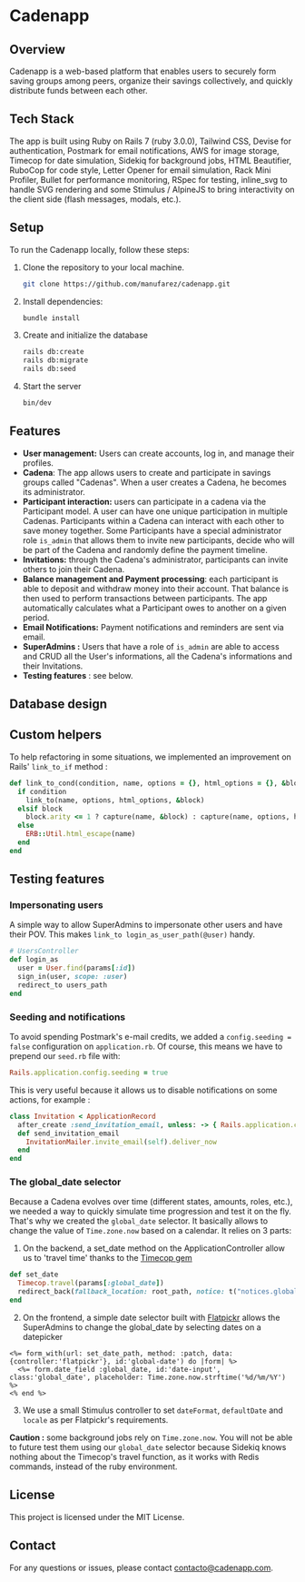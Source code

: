 # Cadenapp

## Overview

Cadenapp is a web-based platform that enables users to securely form saving groups among peers, organize their savings collectively, and quickly distribute funds between each other.

## Tech Stack

The app is built using Ruby on Rails 7 (ruby 3.0.0), Tailwind CSS, Devise for authentication, Postmark for email notifications, AWS for image storage, Timecop for date simulation, Sidekiq for background jobs, HTML Beautifier, RuboCop for code style, Letter Opener for email simulation, Rack Mini Profiler, Bullet for performance monitoring, RSpec for testing, inline_svg to handle SVG rendering and some Stimulus / AlpineJS to bring interactivity on the client side (flash messages, modals, etc.).

## Setup

To run the Cadenapp locally, follow these steps:

1. Clone the repository to your local machine.

   ```bash
   git clone https://github.com/manufarez/cadenapp.git
   ```

2. Install dependencies:

   ```bash
   bundle install
   ```

3. Create and initialize the database

   ```bash
   rails db:create
   rails db:migrate
   rails db:seed
   ```

4. Start the server

   ```bash
   bin/dev
   ```

## Features

- **User management:** Users can create accounts, log in, and manage their profiles.
- **Cadena**: The app allows users to create and participate in savings groups called "Cadenas". When a user creates a Cadena, he becomes its administrator.
- **Participant interaction:** users can participate in a cadena via the Participant model. A user can have one unique participation in multiple Cadenas. Participants within a Cadena can interact with each other to save money together. Some Participants have a special administrator role `is_admin` that allows them to invite new participants, decide who will be part of the Cadena and randomly define the payment timeline.
- **Invitations:** through the Cadena's administrator, participants can invite others to join their Cadena.
- **Balance management and Payment processing**: each participant is able to deposit and withdraw money into their account. That balance is then used to perform transactions between participants. The app automatically calculates what a Participant owes to another on a given period.
- **Email Notifications:** Payment notifications and reminders are sent via email.
- **SuperAdmins :** Users that have a role of `is_admin` are able to access and CRUD all the User's informations, all the Cadena's informations and their Invitations.
- **Testing features** : see below.

## Database design

## Custom helpers

To help refactoring in some situations, we implemented an improvement on Rails' `link_to_if` method :

```ruby
def link_to_cond(condition, name, options = {}, html_options = {}, &block)
  if condition
    link_to(name, options, html_options, &block)
  elsif block
    block.arity <= 1 ? capture(name, &block) : capture(name, options, html_options, &block)
  else
    ERB::Util.html_escape(name)
  end
end
```

## Testing features

### Impersonating users

A simple way to allow SuperAdmins to impersonate other users and have their POV. This makes `link_to login_as_user_path(@user)` handy.

```ruby
# UsersController
def login_as
  user = User.find(params[:id])
  sign_in(user, scope: :user)
  redirect_to users_path
end
```

### Seeding and notifications

To avoid spending Postmark's e-mail credits, we added a `config.seeding = false` configuration on `application.rb`. Of course, this means we have to prepend our `seed.rb` file with:

```ruby
Rails.application.config.seeding = true
```

This is very useful because it allows us to disable notifications on some actions, for example :

```ruby
class Invitation < ApplicationRecord
  after_create :send_invitation_email, unless: -> { Rails.application.config.seeding }
  def send_invitation_email
    InvitationMailer.invite_email(self).deliver_now
  end
end
```

### The global_date selector

Because a Cadena evolves over time (different states, amounts, roles, etc.), we needed a way to quickly simulate time progression and test it on the fly. That's why we created the `global_date` selector. It basically allows to change the value of `Time.zone.now` based on a calendar. It relies on 3 parts:

1. On the backend, a set_date method on the ApplicationController allow us to 'travel time' thanks to the [Timecop gem](https://github.com/travisjeffery/timecop)

```ruby
def set_date
  Timecop.travel(params[:global_date])
  redirect_back(fallback_location: root_path, notice: t("notices.global_date", global_date: Time.zone.now.strftime('%d/%m/%Y')))
end
```

2. On the frontend, a simple date selector built with [Flatpickr](https://flatpickr.js.org/) allows the SuperAdmins to change the global_date by selecting dates on a datepicker

```erb
<%= form_with(url: set_date_path, method: :patch, data:{controller:'flatpickr'}, id:'global-date') do |form| %>
  <%= form.date_field :global_date, id:'date-input', class:'global_date', placeholder: Time.zone.now.strftime('%d/%m/%Y') %>
<% end %>
```

3. We use a small Stimulus controller to set `dateFormat`, `defaultDate` and `locale` as per Flatpickr's requirements.

**Caution :** some background jobs rely on `Time.zone.now`. You will not be able to future test them using our `global_date` selector because Sidekiq knows nothing about the Timecop's travel function, as it works with Redis commands, instead of the ruby environment.

## License

This project is licensed under the MIT License.

## Contact

For any questions or issues, please contact contacto@cadenapp.com.
